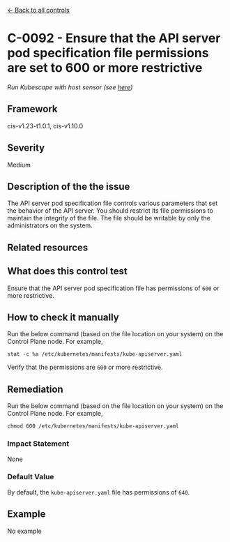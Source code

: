 [← Back to all controls](index.md)


# C-0092 - Ensure that the API server pod specification file permissions are set to 600 or more restrictive

_Run Kubescape with host sensor (see [here](../../components/host-sensor))_

## Framework

cis-v1.23-t1.0.1, cis-v1.10.0

## Severity

Medium

## Description of the the issue

The API server pod specification file controls various parameters that set the behavior of the API server. You should restrict its file permissions to maintain the integrity of the file. The file should be writable by only the administrators on the system.

## Related resources

## What does this control test

Ensure that the API server pod specification file has permissions of `600` or more restrictive.

## How to check it manually

Run the below command (based on the file location on your system) on the Control Plane node. For example,

```
stat -c %a /etc/kubernetes/manifests/kube-apiserver.yaml

```

 Verify that the permissions are `600` or more restrictive.

## Remediation

Run the below command (based on the file location on your system) on the Control Plane node. For example,

```
chmod 600 /etc/kubernetes/manifests/kube-apiserver.yaml

```

### Impact Statement

None

### Default Value

By default, the `kube-apiserver.yaml` file has permissions of `640`.

## Example

No example
